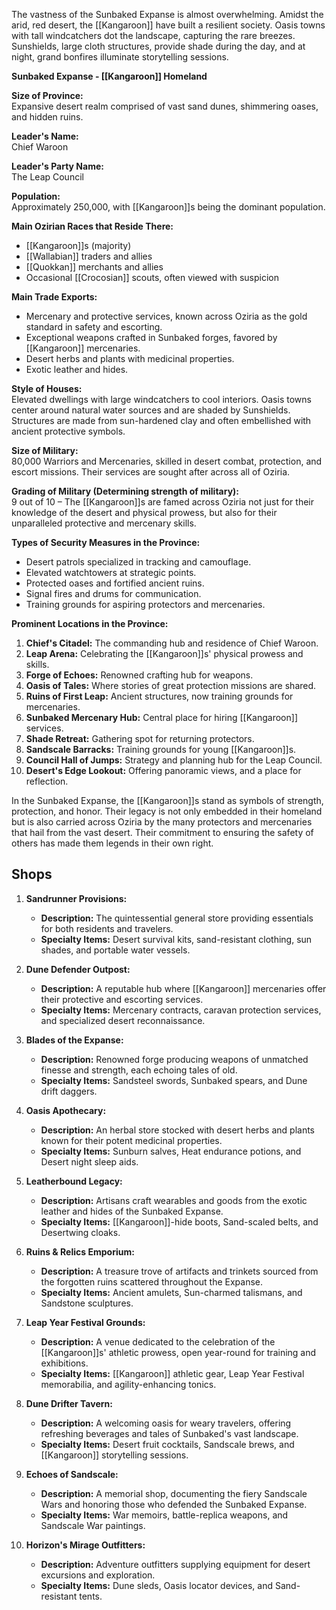 The vastness of the Sunbaked Expanse is almost overwhelming. Amidst the arid, red desert, the [[Kangaroon]] have built a resilient society. Oasis towns with tall windcatchers dot the landscape, capturing the rare breezes. Sunshields, large cloth structures, provide shade during the day, and at night, grand bonfires illuminate storytelling sessions.

**Sunbaked Expanse - [[Kangaroon]] Homeland**

**Size of Province:**  
Expansive desert realm comprised of vast sand dunes, shimmering oases, and hidden ruins.

**Leader's Name:**  
Chief Waroon

**Leader's Party Name:**  
The Leap Council

**Population:**  
Approximately 250,000, with [[Kangaroon]]s being the dominant population.

**Main Ozirian Races that Reside There:**  
- [[Kangaroon]]s (majority)
- [[Wallabian]] traders and allies
- [[Quokkan]] merchants and allies
- Occasional [[Crocosian]] scouts, often viewed with suspicion

**Main Trade Exports:**  
- Mercenary and protective services, known across Oziria as the gold standard in safety and escorting.
- Exceptional weapons crafted in Sunbaked forges, favored by [[Kangaroon]] mercenaries.
- Desert herbs and plants with medicinal properties.
- Exotic leather and hides.

**Style of Houses:**  
Elevated dwellings with large windcatchers to cool interiors. Oasis towns center around natural water sources and are shaded by Sunshields. Structures are made from sun-hardened clay and often embellished with ancient protective symbols.

**Size of Military:**  
80,000 Warriors and Mercenaries, skilled in desert combat, protection, and escort missions. Their services are sought after across all of Oziria.

**Grading of Military (Determining strength of military):**  
9 out of 10 – The [[Kangaroon]]s are famed across Oziria not just for their knowledge of the desert and physical prowess, but also for their unparalleled protective and mercenary skills.

**Types of Security Measures in the Province:**  
- Desert patrols specialized in tracking and camouflage.
- Elevated watchtowers at strategic points.
- Protected oases and fortified ancient ruins.
- Signal fires and drums for communication.
- Training grounds for aspiring protectors and mercenaries.

**Prominent Locations in the Province:**  
1. **Chief's Citadel:** The commanding hub and residence of Chief Waroon.
2. **Leap Arena:** Celebrating the [[Kangaroon]]s' physical prowess and skills.
3. **Forge of Echoes:** Renowned crafting hub for weapons.
4. **Oasis of Tales:** Where stories of great protection missions are shared.
5. **Ruins of First Leap:** Ancient structures, now training grounds for mercenaries.
6. **Sunbaked Mercenary Hub:** Central place for hiring [[Kangaroon]] services.
7. **Shade Retreat:** Gathering spot for returning protectors.
8. **Sandscale Barracks:** Training grounds for young [[Kangaroon]]s.
9. **Council Hall of Jumps:** Strategy and planning hub for the Leap Council.
10. **Desert's Edge Lookout:** Offering panoramic views, and a place for reflection.

In the Sunbaked Expanse, the [[Kangaroon]]s stand as symbols of strength, protection, and honor. Their legacy is not only embedded in their homeland but is also carried across Oziria by the many protectors and mercenaries that hail from the vast desert. Their commitment to ensuring the safety of others has made them legends in their own right.

## Shops

1. **Sandrunner Provisions:**
    
    - **Description:** The quintessential general store providing essentials for both residents and travelers.
    - **Specialty Items:** Desert survival kits, sand-resistant clothing, sun shades, and portable water vessels.
      
2. **Dune Defender Outpost:**
    
    - **Description:** A reputable hub where [[Kangaroon]] mercenaries offer their protective and escorting services.
    - **Specialty Items:** Mercenary contracts, caravan protection services, and specialized desert reconnaissance.
      
3. **Blades of the Expanse:**
    
    - **Description:** Renowned forge producing weapons of unmatched finesse and strength, each echoing tales of old.
    - **Specialty Items:** Sandsteel swords, Sunbaked spears, and Dune drift daggers.
      
4. **Oasis Apothecary:**
    
    - **Description:** An herbal store stocked with desert herbs and plants known for their potent medicinal properties.
    - **Specialty Items:** Sunburn salves, Heat endurance potions, and Desert night sleep aids.
      
5. **Leatherbound Legacy:**
    
    - **Description:** Artisans craft wearables and goods from the exotic leather and hides of the Sunbaked Expanse.
    - **Specialty Items:** [[Kangaroon]]-hide boots, Sand-scaled belts, and Desertwing cloaks.
      
6. **Ruins & Relics Emporium:**
    
    - **Description:** A treasure trove of artifacts and trinkets sourced from the forgotten ruins scattered throughout the Expanse.
    - **Specialty Items:** Ancient amulets, Sun-charmed talismans, and Sandstone sculptures.
      
7. **Leap Year Festival Grounds:**
    
    - **Description:** A venue dedicated to the celebration of the [[Kangaroon]]s' athletic prowess, open year-round for training and exhibitions.
    - **Specialty Items:** [[Kangaroon]] athletic gear, Leap Year Festival memorabilia, and agility-enhancing tonics.
      
8. **Dune Drifter Tavern:**
    
    - **Description:** A welcoming oasis for weary travelers, offering refreshing beverages and tales of Sunbaked's vast landscape.
    - **Specialty Items:** Desert fruit cocktails, Sandscale brews, and [[Kangaroon]] storytelling sessions.
      
9. **Echoes of Sandscale:**
    
    - **Description:** A memorial shop, documenting the fiery Sandscale Wars and honoring those who defended the Sunbaked Expanse.
    - **Specialty Items:** War memoirs, battle-replica weapons, and Sandscale War paintings.
      
10. **Horizon's Mirage Outfitters:**
    
    - **Description:** Adventure outfitters supplying equipment for desert excursions and exploration.
    - **Specialty Items:** Dune sleds, Oasis locator devices, and Sand-resistant tents.
      





